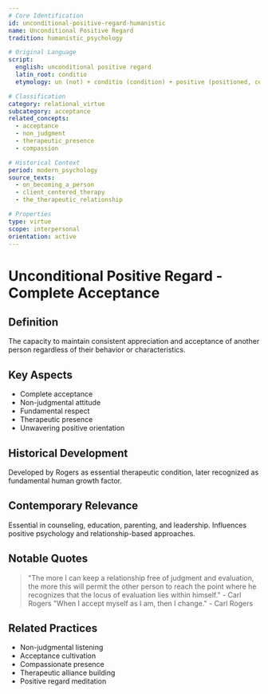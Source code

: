 ```yaml
---
# Core Identification
id: unconditional-positive-regard-humanistic
name: Unconditional Positive Regard
tradition: humanistic_psychology

# Original Language
script:
  english: unconditional positive regard
  latin_root: conditio
  etymology: un (not) + conditio (condition) + positive (positioned, certain)

# Classification
category: relational_virtue
subcategory: acceptance
related_concepts:
  - acceptance
  - non_judgment
  - therapeutic_presence
  - compassion

# Historical Context
period: modern_psychology
source_texts:
  - on_becoming_a_person
  - client_centered_therapy
  - the_therapeutic_relationship

# Properties
type: virtue
scope: interpersonal
orientation: active
---
```


# Unconditional Positive Regard - Complete Acceptance

## Definition
The capacity to maintain consistent appreciation and acceptance of another person regardless of their behavior or characteristics.

## Key Aspects
- Complete acceptance
- Non-judgmental attitude
- Fundamental respect
- Therapeutic presence
- Unwavering positive orientation

## Historical Development
Developed by Rogers as essential therapeutic condition, later recognized as fundamental human growth factor.

## Contemporary Relevance
Essential in counseling, education, parenting, and leadership. Influences positive psychology and relationship-based approaches.

## Notable Quotes
> "The more I can keep a relationship free of judgment and evaluation, the more this will permit the other person to reach the point where he recognizes that the locus of evaluation lies within himself." - Carl Rogers
> "When I accept myself as I am, then I change." - Carl Rogers

## Related Practices
- Non-judgmental listening
- Acceptance cultivation
- Compassionate presence
- Therapeutic alliance building
- Positive regard meditation